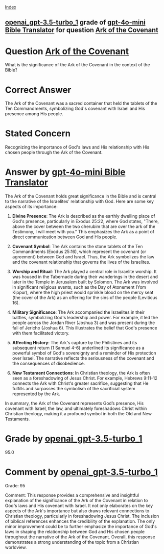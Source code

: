 
[Index](../../../../index.md)
## [openai_gpt-3.5-turbo_1](../../../grading_models/openai_gpt-3.5-turbo_1.md) grade of [gpt-4o-mini Bible Translator](../../../answering_models/gpt-4o-mini_Bible_Translator.md) for question [Ark of the Covenant](../../../questions/Ark_of_the_Covenant.md)

# Question [Ark of the Covenant](../../../questions/Ark_of_the_Covenant.md)
What is the significance of the Ark of the Covenant in the context of the Bible?

# Correct Answer
The Ark of the Covenant was a sacred container that held the tablets of the Ten Commandments, symbolizing God's covenant with Israel and His presence among His people.

# Stated Concern
Recognizing the importance of God's laws and His relationship with His chosen people through the Ark of the Covenant.

# Answer by [gpt-4o-mini Bible Translator](../../../answering_models/gpt-4o-mini_Bible_Translator.md)
The Ark of the Covenant holds great significance in the Bible and is central to the narrative of the Israelites' relationship with God. Here are some key aspects of its importance:

1. **Divine Presence**: The Ark is described as the earthly dwelling place of God's presence, particularly in Exodus 25:22, where God states, "There, above the cover between the two cherubim that are over the ark of the Testimony, I will meet with you." This emphasizes the Ark as a point of direct communication between God and His people.

2. **Covenant Symbol**: The Ark contains the stone tablets of the Ten Commandments (Exodus 25:16), which represent the covenant (or agreement) between God and Israel. Thus, the Ark symbolizes the law and the covenant relationship that governs the lives of the Israelites.

3. **Worship and Ritual**: The Ark played a central role in Israelite worship. It was housed in the Tabernacle during their wanderings in the desert and later in the Temple in Jerusalem built by Solomon. The Ark was involved in significant religious events, such as the Day of Atonement (Yom Kippur), where the high priest would sprinkle blood on the mercy seat (the cover of the Ark) as an offering for the sins of the people (Leviticus 16).

4. **Military Significance**: The Ark accompanied the Israelites in their battles, symbolizing God's leadership and power. For example, it led the people across the Jordan River (Joshua 3) and was present during the fall of Jericho (Joshua 6). This illustrates the belief that God's presence with them facilitated victory.

5. **Affecting History**: The Ark's capture by the Philistines and its subsequent return (1 Samuel 4-6) underlined its significance as a powerful symbol of God's sovereignty and a reminder of His protection over Israel. The narrative reflects the seriousness of the covenant and the consequences of disobedience.

6. **New Testament Connections**: In Christian theology, the Ark is often seen as a foreshadowing of Jesus Christ. For example, Hebrews 9:11-12 connects the Ark with Christ's greater sacrifice, suggesting that He fulfills and surpasses the symbolism of the sacrificial system represented by the Ark.

In summary, the Ark of the Covenant represents God’s presence, His covenant with Israel, the law, and ultimately foreshadows Christ within Christian theology, making it a profound symbol in both the Old and New Testaments.

# Grade by [openai_gpt-3.5-turbo_1](../../../grading_models/openai_gpt-3.5-turbo_1.md)
95.0

# Comment by [openai_gpt-3.5-turbo_1](../../../grading_models/openai_gpt-3.5-turbo_1.md)
Grade: 95

Comment: This response provides a comprehensive and insightful explanation of the significance of the Ark of the Covenant in relation to God's laws and His covenant with Israel. It not only elaborates on the key aspects of the Ark's importance but also draws relevant connections to Christian theology, particularly in foreshadowing Jesus Christ. The inclusion of biblical references enhances the credibility of the explanation. The only minor improvement could be to further emphasize the importance of God's laws in shaping the relationship between God and His chosen people throughout the narrative of the Ark of the Covenant. Overall, this response demonstrates a strong understanding of the topic from a Christian worldview.
